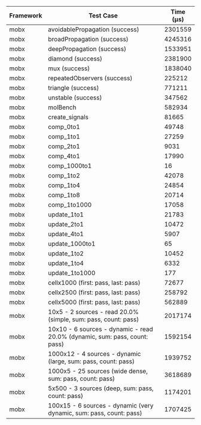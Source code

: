 | Framework | Test Case | Time (μs) |
| --- | --- | --- |
| mobx | avoidablePropagation (success) | 2301559 |
| mobx | broadPropagation (success) | 4245316 |
| mobx | deepPropagation (success) | 1533951 |
| mobx | diamond (success) | 2381900 |
| mobx | mux (success) | 1838040 |
| mobx | repeatedObservers (success) | 225212 |
| mobx | triangle (success) | 771211 |
| mobx | unstable (success) | 347562 |
| mobx | molBench | 582934 |
| mobx | create_signals | 81665 |
| mobx | comp_0to1 | 49748 |
| mobx | comp_1to1 | 27259 |
| mobx | comp_2to1 | 9031 |
| mobx | comp_4to1 | 17990 |
| mobx | comp_1000to1 | 16 |
| mobx | comp_1to2 | 42078 |
| mobx | comp_1to4 | 24854 |
| mobx | comp_1to8 | 20714 |
| mobx | comp_1to1000 | 17058 |
| mobx | update_1to1 | 21783 |
| mobx | update_2to1 | 10472 |
| mobx | update_4to1 | 5907 |
| mobx | update_1000to1 | 65 |
| mobx | update_1to2 | 10452 |
| mobx | update_1to4 | 6332 |
| mobx | update_1to1000 | 177 |
| mobx | cellx1000 (first: pass, last: pass) | 72677 |
| mobx | cellx2500 (first: pass, last: pass) | 258792 |
| mobx | cellx5000 (first: pass, last: pass) | 562889 |
| mobx | 10x5 - 2 sources - read 20.0% (simple, sum: pass, count: pass) | 2017174 |
| mobx | 10x10 - 6 sources - dynamic - read 20.0% (dynamic, sum: pass, count: pass) | 1592154 |
| mobx | 1000x12 - 4 sources - dynamic (large, sum: pass, count: pass) | 1939752 |
| mobx | 1000x5 - 25 sources (wide dense, sum: pass, count: pass) | 3618689 |
| mobx | 5x500 - 3 sources (deep, sum: pass, count: pass) | 1174201 |
| mobx | 100x15 - 6 sources - dynamic (very dynamic, sum: pass, count: pass) | 1707425 |
